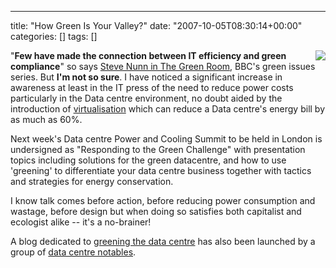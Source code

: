 ---
title: "How Green Is Your Valley?"
date: "2007-10-05T08:30:14+00:00"
categories: []
tags: []

<img src="http://techteapot.com/wp-content/uploads/2007/10/datacenter.jpg" style="border-left: 4px solid white" align="right" />

"<strong>Few have made the connection between IT efficiency and green compliance</strong>" so says <a href="http://news.bbc.co.uk/1/hi/sci/tech/7010539.stm">Steve Nunn in The Green Room</a>, BBC's green issues series. But <strong>I'm not so sure</strong>. I have noticed a significant increase in awareness at least in the IT press of the need to reduce power costs particularly in the Data centre environment, no doubt aided by the introduction of <a href="http://news.zdnet.co.uk/security/0,1000000189,39170099,00.htm">virtualisation</a> which can reduce a Data centre's energy bill by as much as 60%.

Next week's Data centre Power and Cooling Summit to be held in London is undersigned as "Responding to the Green Challenge" with presentation topics including solutions for the green datacentre, and how to use 'greening' to differentiate your data centre business together with tactics and strategies for energy conservation.

I know talk comes before action, before reducing power consumption and wastage, before design but when doing so satisfies both capitalist and ecologist alike -- it's a no-brainer!

A blog dedicated to <a href="http://theraisedfloor.typepad.com/">greening the data centre</a> has also been launched by a group of <a href="http://theraisedfloor.typepad.com/about.html">data centre notables</a>.
